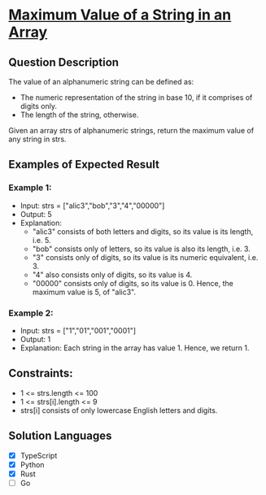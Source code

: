 # [Maximum Value of a String in an Array](https://leetcode.com/problems/maximum-value-of-a-string-in-an-array/)

## Question Description

The value of an alphanumeric string can be defined as:

  -  The numeric representation of the string in base 10, if it comprises of digits only.
  -  The length of the string, otherwise.

Given an array strs of alphanumeric strings, return the maximum value of any string in strs.

## Examples of Expected Result

### Example 1:

- Input: strs = ["alic3","bob","3","4","00000"]
- Output: 5
- Explanation: 
  - "alic3" consists of both letters and digits, so its value is its length, i.e. 5.
  - "bob" consists only of letters, so its value is also its length, i.e. 3.
  - "3" consists only of digits, so its value is its numeric equivalent, i.e. 3.
  - "4" also consists only of digits, so its value is 4.
  - "00000" consists only of digits, so its value is 0.
  Hence, the maximum value is 5, of "alic3".

### Example 2:

- Input: strs = ["1","01","001","0001"]
- Output: 1
- Explanation: Each string in the array has value 1. Hence, we return 1.

## Constraints:

-  1 <= strs.length <= 100
-  1 <= strs[i].length <= 9
-  strs[i] consists of only lowercase English letters and digits.


## Solution Languages

- [x] TypeScript
- [x] Python
- [x] Rust
- [ ] Go